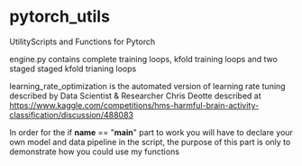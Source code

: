 # pytorch_utils
UtilityScripts and Functions for Pytorch 

engine.py contains complete training loops, kfold training loops and two staged staged kfold trianing loops

learning_rate_optimization is the automated version of learning rate tuning described by Data Scientist & Researcher Chris Deotte described at 
https://www.kaggle.com/competitions/hms-harmful-brain-activity-classification/discussion/488083

In order for the if __name__ == "__main__" part to work you will have to declare your own model and data pipeline in the script, the purpose of this part is only to demonstrate how you could use my functions
